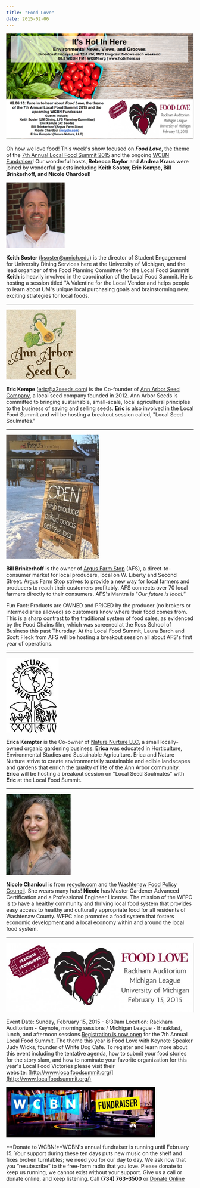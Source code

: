 ```yaml
---
title: "Food Love"
date: 2015-02-06
---
```


![Picture](images/8245553_orig1.png)

Oh how we love food! This week's show focused on **_Food Love_**, the theme of the [7th Annual Local Food Summit 2015](http://localfoodsummit.org) and the ongoing [WCBN Fundraiser](http://WCBN.org)! Our wonderful hosts, **Rebecca Baylor** and **Andrea Kraus** were joined by wonderful guests including **Keith Soster, Eric Kempe, Bill Brinkerhoff, and Nicole Chardoul!** 

<!--more-->

![Picture](images/8786241.png)

**Keith Soster** ([ksoster@umich.edu](mailto:ksoster@umich.edu)) is the director of Student Engagement for University Dining Services here at the University of Michigan, and the lead organizer of the Food Planning Committee for the Local Food Summit! **Keith** is heavily involved in the coordination of the Local Food Summit. He is hosting a session titled "A Valentine for the Local Vendor and helps people to learn about UM's unique local purchasing goals and brainstorming new, exciting strategies for local foods.

* * *

![Picture](images/12679861.jpg)

**Eric Kempe** ([eric@a2seeds.com](mailto:eric@a2seeds.com)) is the Co-founder of [Ann Arbor Seed Company](http://www.a2seeds.com), a local seed company founded in 2012. Ann Arbor Seeds is committed to bringing sustainable, small-scale, local agricultural principles to the business of saving and selling seeds. **Eric** is also involved in the Local Food Summit and will be hosting a breakout session called, "Local Seed Soulmates."

* * *

![Picture](images/366051.jpg)

**Bill Brinkerhoff** is the owner of [Argus Farm Stop](http://www.argusfarmstop.com) (AFS), a direct-to-consumer market for local producers, local on W. Liberty and Second Street. Argus Farm Stop strives to provide a new way for local farmers and producers to reach their customers profitably. AFS connects over 70 local farmers directly to their consumers. AFS's Mantra is "_Our future is local."_

Fun Fact: Products are OWNED and PRICED by the producer (no brokers or intermediaries allowed) so customers know where their food comes from. This is a sharp contrast to the traditional system of food sales, as evidenced by the Food Chains film, which was screened at the Ross School of Business this past Thursday. At the Local Food Summit, Laura Barch and Scott Fleck from AFS will be hosting a breakout session all about AFS's first year of operations.

* * *

![Picture](images/67295761.jpg)

**Erica Kempter** is the Co-owner of [Nature Nurture LLC](http://www.natureandnurture.org), a small locally-owned organic gardening business. **Erica** was educated in Horticulture, Environmental Studies and Sustainable Agriculture. Erica and Nature Nurture strive to create environmentally sustainable and edible landscapes and gardens that enrich the quality of life of the Ann Arbor community. **Erica** will be hosting a breakout session on "Local Seed Soulmates" with **Eric** at the Local Food Summit.

* * *

![Picture](images/66261381.jpg)

**Nicole Chardoul** is from [recycle.com](http://recycle.com) and the [Washtenaw Food Policy Council](http://washtenawfoodpolicycouncil.wordpress.com). She wears many hats! **Nicole** has Master Gardener Advanced Certification and a Professional Engineer License. The mission of the WFPC is to have a healthy community and thriving local food system that provides easy access to healthy and culturally appropriate food for all residents of Washtenaw County. WFPC also promotes a food system that fosters economic development and a local economy within and around the local food system.

* * *

![Picture](images/4295924_orig1.jpg)

Event Date: Sunday, February 15, 2015 - 8:30am Location: Rackham Auditorium - Keynote, morning sessions / Michigan League - Breakfast, lunch, and afternoon sessions.[Registration is now open](http://www.localfoodsummit.org/) for the 7th Annual Local Food Summit. The theme this year is Food Love with Keynote Speaker Judy Wicks, founder of White Dog Cafe. To register and learn more about this event including the tentative agenda, how to submit your food stories for the story slam, and how to nominate your favorite organization for this year's Local Food Victories please visit their website: [http://www.localfoodsummit.org/](http://www.localfoodsummit.org/)

![Picture](images/40820491.png)

**Donate to WCBN!**WCBN's annual fundraiser is running until February 15. Your support during these ten days puts new music on the shelf and fixes broken turntables; we need you for our day to day. We ask now that you “resubscribe” to the free-form radio that you love. Please donate to keep us running, we cannot exist without your support. Give us a call or donate online, and keep listening. Call **(734) 763–3500** or [Donate Online](http://wcbn.org/donate)
